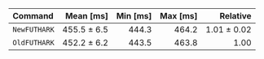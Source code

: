 | Command | Mean [ms] | Min [ms] | Max [ms] | Relative |
|:---|---:|---:|---:|---:|
| `NewFUTHARK` | 455.5 ± 6.5 | 444.3 | 464.2 | 1.01 ± 0.02 |
| `OldFUTHARK` | 452.2 ± 6.2 | 443.5 | 463.8 | 1.00 |
